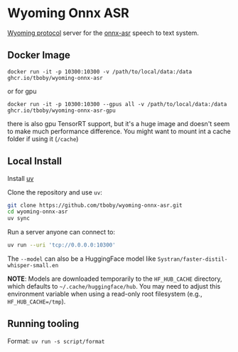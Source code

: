 # Wyoming Onnx ASR

[Wyoming protocol](https://github.com/rhasspy/wyoming) server for the [onnx-asr](https://github.com/istupakov/onnx-asr/) speech to text system.

## Docker Image

```shell
docker run -it -p 10300:10300 -v /path/to/local/data:/data ghcr.io/tboby/wyoming-onnx-asr
```

or for gpu

```shell
docker run -it -p 10300:10300 --gpus all -v /path/to/local/data:/data ghcr.io/tboby/wyoming-onnx-asr-gpu
```

there is also gpu TensorRT support, but it's a huge image and doesn't seem to make much performance difference. You might want to mount int a cache folder if using it (`/cache`)

## Local Install

Install [uv](https://docs.astral.sh/uv/)

Clone the repository and use `uv`:

``` sh
git clone https://github.com/tboby/wyoming-onnx-asr.git
cd wyoming-onnx-asr
uv sync
```

Run a server anyone can connect to:

```sh
uv run --uri 'tcp://0.0.0.0:10300'
```

The `--model` can also be a HuggingFace model like `Systran/faster-distil-whisper-small.en`

**NOTE**: Models are downloaded temporarily to the `HF_HUB_CACHE` directory, which defaults to `~/.cache/huggingface/hub`.
You may need to adjust this environment variable when using a read-only root filesystem (e.g., `HF_HUB_CACHE=/tmp`).

## Running tooling
Format: `uv run -s script/format`